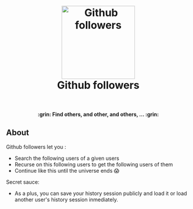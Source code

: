 <h1 align="center">
  <br>
  <a href="#"><img width="200" src="https://assets-cdn.github.com/images/modules/logos_page/Octocat.png" alt="Github followers"></a>
  <br>
  Github followers
  <br>
  <br>
</h1>

<h4 align="center">:grin: Find others, and other, and others, ... :grin:</h4>

## About

Github followers let you :

  - Search the following users of a given users
  - Recurse on this following users to get the following users of them
  - Continue like this until the universe ends :scream:

Secret sauce:

  - As a plus, you can save your history session publicly and load it or load another user's history session inmediately.


